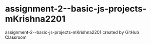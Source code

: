# assignment-2--basic-js-projects-mKrishna2201
assignment-2--basic-js-projects-mKrishna2201 created by GitHub Classroom
